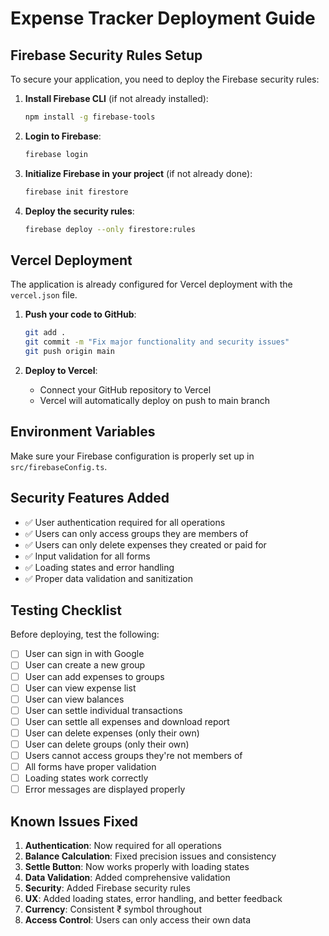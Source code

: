 # Expense Tracker Deployment Guide

## Firebase Security Rules Setup

To secure your application, you need to deploy the Firebase security rules:

1. **Install Firebase CLI** (if not already installed):
   ```bash
   npm install -g firebase-tools
   ```

2. **Login to Firebase**:
   ```bash
   firebase login
   ```

3. **Initialize Firebase in your project** (if not already done):
   ```bash
   firebase init firestore
   ```

4. **Deploy the security rules**:
   ```bash
   firebase deploy --only firestore:rules
   ```

## Vercel Deployment

The application is already configured for Vercel deployment with the `vercel.json` file.

1. **Push your code to GitHub**:
   ```bash
   git add .
   git commit -m "Fix major functionality and security issues"
   git push origin main
   ```

2. **Deploy to Vercel**:
   - Connect your GitHub repository to Vercel
   - Vercel will automatically deploy on push to main branch

## Environment Variables

Make sure your Firebase configuration is properly set up in `src/firebaseConfig.ts`.

## Security Features Added

- ✅ User authentication required for all operations
- ✅ Users can only access groups they are members of
- ✅ Users can only delete expenses they created or paid for
- ✅ Input validation for all forms
- ✅ Loading states and error handling
- ✅ Proper data validation and sanitization

## Testing Checklist

Before deploying, test the following:

- [ ] User can sign in with Google
- [ ] User can create a new group
- [ ] User can add expenses to groups
- [ ] User can view expense list
- [ ] User can view balances
- [ ] User can settle individual transactions
- [ ] User can settle all expenses and download report
- [ ] User can delete expenses (only their own)
- [ ] User can delete groups (only their own)
- [ ] Users cannot access groups they're not members of
- [ ] All forms have proper validation
- [ ] Loading states work correctly
- [ ] Error messages are displayed properly

## Known Issues Fixed

1. **Authentication**: Now required for all operations
2. **Balance Calculation**: Fixed precision issues and consistency
3. **Settle Button**: Now works properly with loading states
4. **Data Validation**: Added comprehensive validation
5. **Security**: Added Firebase security rules
6. **UX**: Added loading states, error handling, and better feedback
7. **Currency**: Consistent ₹ symbol throughout
8. **Access Control**: Users can only access their own data 